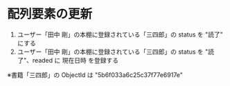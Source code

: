 # 配列要素の更新

1. ユーザー「田中 剛」の本棚に登録されている「三四郎」の
   status を "読了" にする
2. ユーザー「田中 剛」の本棚に登録されている「三四郎」の
   status を "読了"、readed に 現在日時 を登録する

※書籍「三四郎」の ObjectId は "5b6f033a6c25c37f77e6917e"
